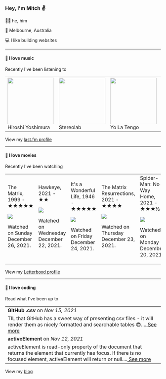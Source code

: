 <article><h3>Hey, I&#x27;m Mitch ✌️</h3><section><p>🙆‍♂️ he, him</p><p>📍 Melbourne, Australia</p><p>💻 I like building websites</p></section><hr/><section><h4>💽 I love music</h4><p>Recently I&#x27;ve been listening to</p><table><tbody><td><img src="https://lastfm.freetls.fastly.net/i/u/174s/b7313f329ac71e4357e36ec3aef3c661.png" height="150px" alt="" role="presentation"/><br/>Hiroshi Yoshimura</td><td><img src="https://lastfm.freetls.fastly.net/i/u/174s/b81a00734a2f70b34acde16c61fdfa71.png" height="150px" alt="" role="presentation"/><br/>Stereolab</td><td><img src="https://lastfm.freetls.fastly.net/i/u/174s/a073ac85e2fb427e99cb2d154af8935b.png" height="150px" alt="" role="presentation"/><br/>Yo La Tengo</td><td><img src="https://lastfm.freetls.fastly.net/i/u/174s/4f8a723d5e2848c7c820a1ac8768fce5.png" height="150px" alt="" role="presentation"/><br/>The Beach Boys</td><td><img src="https://lastfm.freetls.fastly.net/i/u/174s/d242c1481afbd502dc0c9ea668b107f0.png" height="150px" alt="" role="presentation"/><br/>Chairlift</td></tbody></table><span>View my <a href="https://www.last.fm/user/mylsb">last.fm profile</a></span></section><hr/><section><h4>📼 I love movies</h4><p>Recently I&#x27;ve been watching</p><table><tbody><td>The Matrix, 1999 - ★★★★★<br/><span> <p><img src="https://a.ltrbxd.com/resized/film-poster/5/1/5/1/8/51518-the-matrix-0-500-0-750-crop.jpg?k=769c441d0d"/></p> <p>Watched on Sunday December 26, 2021.</p> </span></td><td>Hawkeye, 2021 - ★★<br/><span> <p><img src="https://a.ltrbxd.com/resized/film-poster/8/0/6/6/3/7/806637-hawkeye-0-500-0-750-crop.jpg?k=af4f7d7a0b"/></p> <p>Watched on Wednesday December 22, 2021.</p> </span></td><td>It&#x27;s a Wonderful Life, 1946 - ★★★★★<br/><span> <p><img src="https://a.ltrbxd.com/resized/film-poster/5/0/9/4/9/50949-it-s-a-wonderful-life-0-500-0-750-crop.jpg?k=d39cc6c916"/></p> <p>Watched on Friday December 24, 2021.</p> </span></td><td>The Matrix Resurrections, 2021 - ★★★★<br/><span> <p><img src="https://a.ltrbxd.com/resized/sm/upload/hx/bm/p0/ov/matrix-0-500-0-750-crop.jpg?k=d5dc657dc8"/></p> <p>Watched on Thursday December 23, 2021.</p> </span></td><td>Spider-Man: No Way Home, 2021 - ★★★½<br/><span> <p><img src="https://a.ltrbxd.com/resized/film-poster/5/6/0/7/8/7/560787-spider-man-no-way-home-0-500-0-750-crop.jpg?k=af9b07b8f1"/></p> <p>Watched on Monday December 20, 2021.</p> </span></td></tbody></table><span>View my <a href="https://letterboxd.com/myslab/">Letterboxd profile</a></span></section><hr/><section><h4>📰 I love coding</h4><p>Read what I&#x27;ve been up to</p><table><tbody><tr><td><b>GitHub .csv</b> on <i>Nov 15, 2021</i></td></tr><tr><td><span>TIL that GitHub has a sweet way of presenting csv files - it will render them as nicely formatted and searchable tables 😎....</span><a href="https://world.hey.com/mitch.stewart/github-csv-cfba803e"> See more</a></td></tr><tr><td><b>activeElement</b> on <i>Nov 12, 2021</i></td></tr><tr><td><span>activeElement is read-only property of the document that returns the element that currently has focus. If there is no focused element, activeElement will return <body> or null....</span><a href="https://world.hey.com/mitch.stewart/activeelement-48c14c6a"> See more</a></td></tr></tbody></table><span>View my <a href="https://world.hey.com/mitch.stewart/">blog</a></span></section></article>